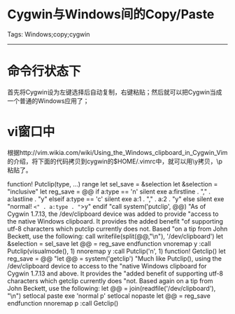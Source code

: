 # Cygwin与Windows间的Copy/Paste
Tags: Windows;copy;cygwin

------

# 命令行状态下

 
首先将Cygwin设为左键选择后自动复制，右键粘贴；然后就可以把Cygwin当成一个普通的Windows应用了；


 

# vi窗口中

 

根据http://vim.wikia.com/wiki/Using_the_Windows_clipboard_in_Cygwin_Vim的介绍，将下面的代码拷贝到cygwin的$HOME/.vimrc中，就可以用\y拷贝，\p粘贴了。

 

 function! Putclip(type, ...) range 
  let sel_save = &selection 
  let &selection = "inclusive" 
  let reg_save = @@ 
  if a:type == 'n' 
  silent exe a:firstline . "," . a:lastline . "y" 
  elseif a:type == 'c' 
  silent exe a:1 . "," . a:2 . "y" 
  else 
  silent exe "normal! `<" . a:type . "`>y" 
  endif 
  "call system('putclip', @@) 
  "As of Cygwin 1.7.13, the /dev/clipboard device was added to provide 
  "access to the native Windows clipboard. It provides the added benefit 
  "of supporting utf-8 characters which putclip currently does not. Based 
  "on a tip from John Beckett, use the following: 
  call writefile(split(@@,"\n"), '/dev/clipboard') 
  let &selection = sel_save 
  let @@ = reg_save 
 endfunction 
 vnoremap <silent> <leader>y :call Putclip(visualmode(), 1)<CR> 
 nnoremap <silent> <leader>y :call Putclip('n', 1)<CR> 
 function! Getclip() 
  let reg_save = @@ 
  "let @@ = system('getclip') 
  "Much like Putclip(), using the /dev/clipboard device to access to the 
  "native Windows clipboard for Cygwin 1.7.13 and above. It provides the 
  "added benefit of supporting utf-8 characters which getclip currently does 
  "not. Based again on a tip from John Beckett, use the following: 
  let @@ = join(readfile('/dev/clipboard'), "\n") 
  setlocal paste 
  exe 'normal p' 
  setlocal nopaste 
  let @@ = reg_save 
 endfunction 
 nnoremap <silent> <leader>p :call Getclip()<CR>